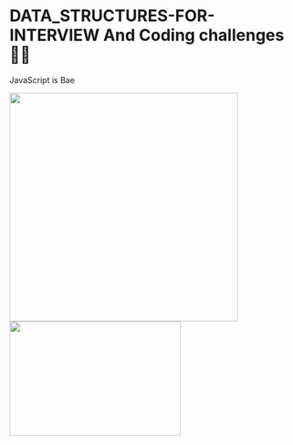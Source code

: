 # DATA_STRUCTURES-FOR-INTERVIEW And Coding challenges👨‍💻

JavaScript is Bae

<img src = "https://www.freecodecamp.org/news/content/images/size/w2000/2022/10/stack.png" width="400" height= "400">
<img src = "https://www.freecodecamp.org/news/content/images/2022/10/giphy--5-.gif" width = "300" height = "200">
